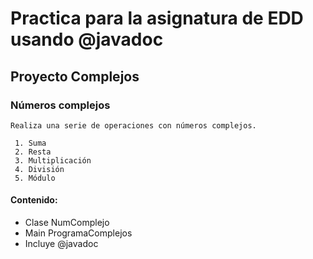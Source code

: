 # Practica para la asignatura de EDD usando @javadoc
## Proyecto Complejos
### Números complejos
    Realiza una serie de operaciones con números complejos.
    
     1. Suma
     2. Resta
     3. Multiplicación
     4. División
     5. Módulo
    
#### Contenido:

  
* Clase NumComplejo
* Main ProgramaComplejos
* Incluye @javadoc
  
